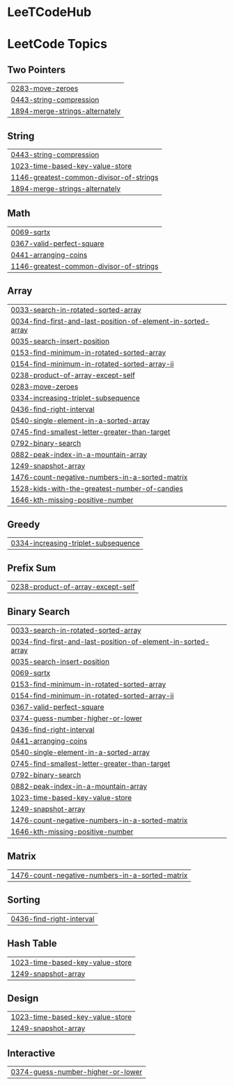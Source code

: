 # LeeTCodeHub
<!---LeetCode Topics Start-->
# LeetCode Topics
## Two Pointers
|  |
| ------- |
| [0283-move-zeroes](https://github.com/borisTL/LeeTCodeHub/tree/master/0283-move-zeroes) |
| [0443-string-compression](https://github.com/borisTL/LeeTCodeHub/tree/master/0443-string-compression) |
| [1894-merge-strings-alternately](https://github.com/borisTL/LeeTCodeHub/tree/master/1894-merge-strings-alternately) |
## String
|  |
| ------- |
| [0443-string-compression](https://github.com/borisTL/LeeTCodeHub/tree/master/0443-string-compression) |
| [1023-time-based-key-value-store](https://github.com/borisTL/LeeTCodeHub/tree/master/1023-time-based-key-value-store) |
| [1146-greatest-common-divisor-of-strings](https://github.com/borisTL/LeeTCodeHub/tree/master/1146-greatest-common-divisor-of-strings) |
| [1894-merge-strings-alternately](https://github.com/borisTL/LeeTCodeHub/tree/master/1894-merge-strings-alternately) |
## Math
|  |
| ------- |
| [0069-sqrtx](https://github.com/borisTL/LeeTCodeHub/tree/master/0069-sqrtx) |
| [0367-valid-perfect-square](https://github.com/borisTL/LeeTCodeHub/tree/master/0367-valid-perfect-square) |
| [0441-arranging-coins](https://github.com/borisTL/LeeTCodeHub/tree/master/0441-arranging-coins) |
| [1146-greatest-common-divisor-of-strings](https://github.com/borisTL/LeeTCodeHub/tree/master/1146-greatest-common-divisor-of-strings) |
## Array
|  |
| ------- |
| [0033-search-in-rotated-sorted-array](https://github.com/borisTL/LeeTCodeHub/tree/master/0033-search-in-rotated-sorted-array) |
| [0034-find-first-and-last-position-of-element-in-sorted-array](https://github.com/borisTL/LeeTCodeHub/tree/master/0034-find-first-and-last-position-of-element-in-sorted-array) |
| [0035-search-insert-position](https://github.com/borisTL/LeeTCodeHub/tree/master/0035-search-insert-position) |
| [0153-find-minimum-in-rotated-sorted-array](https://github.com/borisTL/LeeTCodeHub/tree/master/0153-find-minimum-in-rotated-sorted-array) |
| [0154-find-minimum-in-rotated-sorted-array-ii](https://github.com/borisTL/LeeTCodeHub/tree/master/0154-find-minimum-in-rotated-sorted-array-ii) |
| [0238-product-of-array-except-self](https://github.com/borisTL/LeeTCodeHub/tree/master/0238-product-of-array-except-self) |
| [0283-move-zeroes](https://github.com/borisTL/LeeTCodeHub/tree/master/0283-move-zeroes) |
| [0334-increasing-triplet-subsequence](https://github.com/borisTL/LeeTCodeHub/tree/master/0334-increasing-triplet-subsequence) |
| [0436-find-right-interval](https://github.com/borisTL/LeeTCodeHub/tree/master/0436-find-right-interval) |
| [0540-single-element-in-a-sorted-array](https://github.com/borisTL/LeeTCodeHub/tree/master/0540-single-element-in-a-sorted-array) |
| [0745-find-smallest-letter-greater-than-target](https://github.com/borisTL/LeeTCodeHub/tree/master/0745-find-smallest-letter-greater-than-target) |
| [0792-binary-search](https://github.com/borisTL/LeeTCodeHub/tree/master/0792-binary-search) |
| [0882-peak-index-in-a-mountain-array](https://github.com/borisTL/LeeTCodeHub/tree/master/0882-peak-index-in-a-mountain-array) |
| [1249-snapshot-array](https://github.com/borisTL/LeeTCodeHub/tree/master/1249-snapshot-array) |
| [1476-count-negative-numbers-in-a-sorted-matrix](https://github.com/borisTL/LeeTCodeHub/tree/master/1476-count-negative-numbers-in-a-sorted-matrix) |
| [1528-kids-with-the-greatest-number-of-candies](https://github.com/borisTL/LeeTCodeHub/tree/master/1528-kids-with-the-greatest-number-of-candies) |
| [1646-kth-missing-positive-number](https://github.com/borisTL/LeeTCodeHub/tree/master/1646-kth-missing-positive-number) |
## Greedy
|  |
| ------- |
| [0334-increasing-triplet-subsequence](https://github.com/borisTL/LeeTCodeHub/tree/master/0334-increasing-triplet-subsequence) |
## Prefix Sum
|  |
| ------- |
| [0238-product-of-array-except-self](https://github.com/borisTL/LeeTCodeHub/tree/master/0238-product-of-array-except-self) |
## Binary Search
|  |
| ------- |
| [0033-search-in-rotated-sorted-array](https://github.com/borisTL/LeeTCodeHub/tree/master/0033-search-in-rotated-sorted-array) |
| [0034-find-first-and-last-position-of-element-in-sorted-array](https://github.com/borisTL/LeeTCodeHub/tree/master/0034-find-first-and-last-position-of-element-in-sorted-array) |
| [0035-search-insert-position](https://github.com/borisTL/LeeTCodeHub/tree/master/0035-search-insert-position) |
| [0069-sqrtx](https://github.com/borisTL/LeeTCodeHub/tree/master/0069-sqrtx) |
| [0153-find-minimum-in-rotated-sorted-array](https://github.com/borisTL/LeeTCodeHub/tree/master/0153-find-minimum-in-rotated-sorted-array) |
| [0154-find-minimum-in-rotated-sorted-array-ii](https://github.com/borisTL/LeeTCodeHub/tree/master/0154-find-minimum-in-rotated-sorted-array-ii) |
| [0367-valid-perfect-square](https://github.com/borisTL/LeeTCodeHub/tree/master/0367-valid-perfect-square) |
| [0374-guess-number-higher-or-lower](https://github.com/borisTL/LeeTCodeHub/tree/master/0374-guess-number-higher-or-lower) |
| [0436-find-right-interval](https://github.com/borisTL/LeeTCodeHub/tree/master/0436-find-right-interval) |
| [0441-arranging-coins](https://github.com/borisTL/LeeTCodeHub/tree/master/0441-arranging-coins) |
| [0540-single-element-in-a-sorted-array](https://github.com/borisTL/LeeTCodeHub/tree/master/0540-single-element-in-a-sorted-array) |
| [0745-find-smallest-letter-greater-than-target](https://github.com/borisTL/LeeTCodeHub/tree/master/0745-find-smallest-letter-greater-than-target) |
| [0792-binary-search](https://github.com/borisTL/LeeTCodeHub/tree/master/0792-binary-search) |
| [0882-peak-index-in-a-mountain-array](https://github.com/borisTL/LeeTCodeHub/tree/master/0882-peak-index-in-a-mountain-array) |
| [1023-time-based-key-value-store](https://github.com/borisTL/LeeTCodeHub/tree/master/1023-time-based-key-value-store) |
| [1249-snapshot-array](https://github.com/borisTL/LeeTCodeHub/tree/master/1249-snapshot-array) |
| [1476-count-negative-numbers-in-a-sorted-matrix](https://github.com/borisTL/LeeTCodeHub/tree/master/1476-count-negative-numbers-in-a-sorted-matrix) |
| [1646-kth-missing-positive-number](https://github.com/borisTL/LeeTCodeHub/tree/master/1646-kth-missing-positive-number) |
## Matrix
|  |
| ------- |
| [1476-count-negative-numbers-in-a-sorted-matrix](https://github.com/borisTL/LeeTCodeHub/tree/master/1476-count-negative-numbers-in-a-sorted-matrix) |
## Sorting
|  |
| ------- |
| [0436-find-right-interval](https://github.com/borisTL/LeeTCodeHub/tree/master/0436-find-right-interval) |
## Hash Table
|  |
| ------- |
| [1023-time-based-key-value-store](https://github.com/borisTL/LeeTCodeHub/tree/master/1023-time-based-key-value-store) |
| [1249-snapshot-array](https://github.com/borisTL/LeeTCodeHub/tree/master/1249-snapshot-array) |
## Design
|  |
| ------- |
| [1023-time-based-key-value-store](https://github.com/borisTL/LeeTCodeHub/tree/master/1023-time-based-key-value-store) |
| [1249-snapshot-array](https://github.com/borisTL/LeeTCodeHub/tree/master/1249-snapshot-array) |
## Interactive
|  |
| ------- |
| [0374-guess-number-higher-or-lower](https://github.com/borisTL/LeeTCodeHub/tree/master/0374-guess-number-higher-or-lower) |
<!---LeetCode Topics End-->